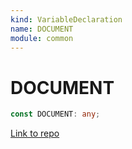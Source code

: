 ```yaml
---
kind: VariableDeclaration
name: DOCUMENT
module: common
---
```


# DOCUMENT

```ts
const DOCUMENT: any;
```

[Link to repo](https://github.com/timdeschryver/angular/blob/master/packages/common/src/dom_tokens.ts#L19-L19)
